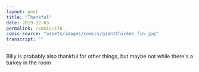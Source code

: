 ```yaml
---
layout: post
title: "Thankful"
date: 2019-12-03
permalink: /comic/176
comic-source: "assets/images/comics/giantChicken_fin.jpg"
transcript: ""
---
```


Billy is probably also thankful for other things, but maybe not while there's a turkey in the room
